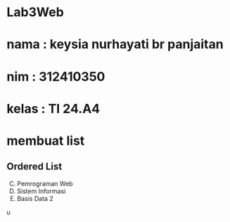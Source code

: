 # Lab3Web
# nama : keysia nurhayati br panjaitan
# nim : 312410350
# kelas : TI 24.A4

# membuat list
  <section id="order-list">
      <h2>Ordered List</h2>
      <ol type="A" start="3">
          <li>Pemrograman Web</li>
          <li>Sistem Informasi</li>
          <li>Basis Data 2</li>
      </ol>
  </section>
u
